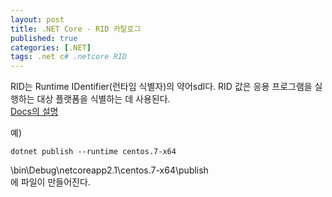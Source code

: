 ```yaml
---
layout: post
title: .NET Core - RID 카탈로그
published: true
categories: [.NET]
tags: .net c# .netcore RID
---
```

RID는 Runtime IDentifier(런타임 식별자)의 약어sdl다. RID 값은 응용 프로그램을 실행하는 대상 플랫폼을 식별하는 데 사용된다.  
[Docs의 설명](https://docs.microsoft.com/ko-kr/dotnet/core/rid-catalog)  

예)  
```
dotnet publish --runtime centos.7-x64
```
\bin\Debug\netcoreapp2.1\centos.7-x64\publish  
에 파일이 만들어진다.

